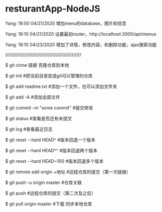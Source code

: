 # resturantApp-NodeJS

Yang: 18:00 04/21/2020	增加menu的database，图片和信息

Yang: 18:10 04/21/2020	设置最初router，http://localhost:3000/api/menus

Yang: 18:10 04/23/2020	增加了详情，修改内容，和删除功能，ajax搜索功能














////////////////////////////////////////////////

$ git clone 链接					克隆仓库到本地

$ git init                    #把当前目录变成git可以管理的仓库

$ git add readme.txt          #添加一个文件，也可以添加文件夹

$ git add -A                  #添加全部文件

$ git commit -m "some commit" #提交修改

$ git status                  #查看是否还有未提交

$ git log                     #查看最近日志

$ git reset --hard HEAD^      #版本回退一个版本

$ git reset --hard HEAD^^     #版本回退两个版本

$ git reset --hard HEAD~100   #版本回退多个版本

$ git remote add origin +地址 #远程仓库的提交（第一次链接）

$ git push -u origin master   #仓库关联

$ git push                    #远程仓库的提交（第二次及之后）

$ git pull origin master      #下载 同步本地仓库
